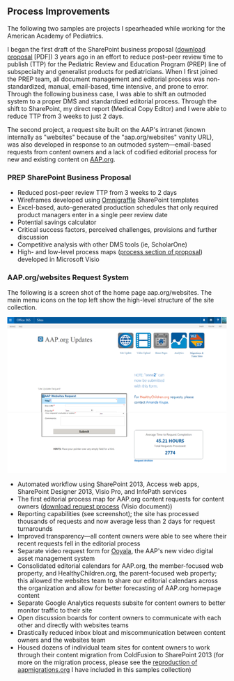 ## Process Improvements

The following two samples are projects I spearheaded while working for the American Academy of Pediatrics. 

I began the first draft of the SharePoint business proposal ([download proposal](/samples/docs/prep_sp_proposal.pdf) [PDF]) 3 years ago in an effort to reduce post&ndash;peer review time to publish (TTP) for the Pediatric Review and Education Program (PREP) line of subspecialty and generalist products for pediatricians. When I first joined the PREP team, all document management and editorial process was non-standardized, manual, email-based, time intensive, and prone to error. Through the following business case, I was able to shift an outmoded system to a proper DMS and standardized editorial process. Through the shift to SharePoint, my direct report (Medical Copy Editor) and I were able to reduce TTP from 3 weeks to just 2 days.

The second project, a request site built on the AAP's intranet (known internally as "websites" because of the "aap.org/websites" vanity URL), was also developed in response to an outmoded system&mdash;email-based requests from content owners and a lack of codified editorial process for new and existing content on [AAP.org](https://www.aap.org).

### PREP SharePoint Business Proposal  

* Reduced post&ndash;peer review TTP from 3 weeks to 2 days
* Wireframes developed using [Omnigraffle](https://www.omnigroup.com/omnigraffle) SharePoint templates
* Excel-based, auto-generated production schedules that only required product managers enter in a single peer review date
* Potential savings calculator
* Critical success factors, perceived challenges, provisions and further discussion
* Competitive analysis with other DMS tools (ie, ScholarOne)
* High- and low-level process maps ([process section of proposal](/samples/docs/prep_process.pdf)) developed in Microsoft Visio

### AAP.org/websites Request System

The following is a screen shot of the home page aap.org/websites. The main menu icons on the top left show the high-level structure of the site collection.

![Screenshot of the homepage of the AAP.org internal request system built on SharePoint 2013](/assets/images/samples/aaporgwebsites.png)

* Automated workflow using SharePoint 2013, Access web apps, SharePoint Designer 2013, Visio Pro, and InfoPath services
* The first editorial process map for AAP.org content requests for content owners ([download request process](/samples/docs/request_process.vsdx) (Visio document)) 
* Reporting capabilities (see screenshot); the site has processed thousands of requests and now average less than 2 days for request turnarounds
* Improved transparency&mdash;all content owners were able to see where their recent requests fell in the editorial process
* Separate video request form for [Ooyala](http://www.ooyala.com/), the AAP's new video digital asset management system
* Consolidated editorial calendars for AAP.org, the member-focused web property, and HealthyChildren.org, the parent-focused web property; this allowed the websites team to share our editorial calendars across the organization and allow for better forecasting of AAP.org homepage content
* Separate Google Analytics requests subsite for content owners to better monitor traffic to their site
* Open discussion boards for content owners to communicate with each other and directly with websites teams
* Drastically reduced inbox bloat and miscommunication between content owners and the websites team
* Housed dozens of individual team sites for content owners to work through their content migration from ColdFusion to SharePoint 2013 (for more on the migration process, please see the [reproduction of aapmigrations.org](/samples/aapmigrations/process1/) I have included in this samples collection)